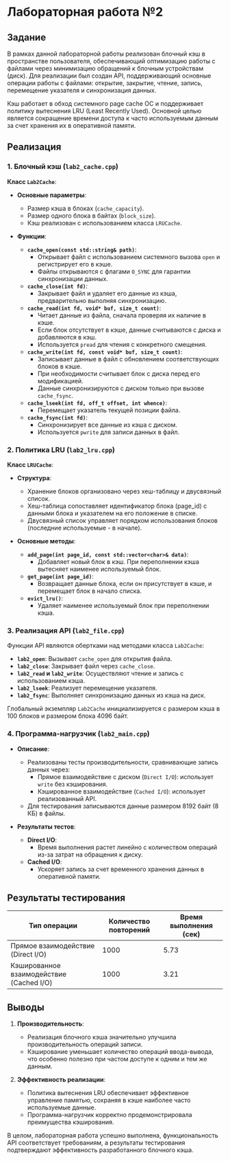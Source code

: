 # Лабораторная работа №2

## Задание

В рамках данной лабораторной работы реализован блочный кэш в пространстве пользователя, обеспечивающий оптимизацию работы с файлами через минимизацию обращений к блочным устройствам (диск). Для реализации был создан API, поддерживающий основные операции работы с файлами: открытие, закрытие, чтение, запись, перемещение указателя и синхронизация данных.

Кэш работает в обход системного page cache ОС и поддерживает политику вытеснения LRU (Least Recently Used). Основной целью является сокращение времени доступа к часто используемым данным за счет хранения их в оперативной памяти.

## Реализация

### 1. Блочный кэш (`lab2_cache.cpp`)

**Класс `Lab2Cache`**:

- **Основные параметры**:
  - Размер кэша в блоках (`cache_capacity`).
  - Размер одного блока в байтах (`block_size`).
  - Кэш реализован с использованием класса `LRUCache`.

- **Функции**:
  - **`cache_open(const std::string& path)`**:
    - Открывает файл с использованием системного вызова `open` и регистрирует его в кэше.
    - Файлы открываются с флагами `O_SYNC` для гарантии синхронизации данных.
  - **`cache_close(int fd)`**:
    - Закрывает файл и удаляет его данные из кэша, предварительно выполняя синхронизацию.
  - **`cache_read(int fd, void* buf, size_t count)`**:
    - Читает данные из файла, сначала проверяя их наличие в кэше.
    - Если блок отсутствует в кэше, данные считываются с диска и добавляются в кэш.
    - Используется `pread` для чтения с конкретного смещения.
  - **`cache_write(int fd, const void* buf, size_t count)`**:
    - Записывает данные в файл с обновлением соответствующих блоков в кэше.
    - При необходимости считывает блок с диска перед его модификацией.
    - Данные синхронизируются с диском только при вызове `cache_fsync`.
  - **`cache_lseek(int fd, off_t offset, int whence)`**:
    - Перемещает указатель текущей позиции файла.
  - **`cache_fsync(int fd)`**:
    - Синхронизирует все данные из кэша с диском.
    - Используется `pwrite` для записи данных в файл.

### 2. Политика LRU (`lab2_lru.cpp`)

**Класс `LRUCache`**:

- **Структура**:
  - Хранение блоков организовано через хеш-таблицу и двусвязный список.
  - Хеш-таблица сопоставляет идентификатор блока (page_id) с данными блока и указателем на его положение в списке.
  - Двусвязный список управляет порядком использования блоков (последние используемые - в начале).

- **Основные методы**:
  - **`add_page(int page_id, const std::vector<char>& data)`**:
    - Добавляет новый блок в кэш. При переполнении кэша вытесняет наименее используемый блок.
  - **`get_page(int page_id)`**:
    - Возвращает данные блока, если он присутствует в кэше, и перемещает блок в начало списка.
  - **`evict_lru()`**:
    - Удаляет наименее используемый блок при переполнении кэша.

### 3. Реализация API (`lab2_file.cpp`)

Функции API являются обертками над методами класса `Lab2Cache`:

- **`lab2_open`**: Вызывает `cache_open` для открытия файла.
- **`lab2_close`**: Закрывает файл через `cache_close`.
- **`lab2_read` и `lab2_write`**: Осуществляют чтение и запись с использованием кэша.
- **`lab2_lseek`**: Реализует перемещение указателя.
- **`lab2_fsync`**: Выполняет синхронизацию данных из кэша на диск.

Глобальный экземпляр `Lab2Cache` инициализируется с размером кэша в 100 блоков и размером блока 4096 байт.

### 4. Программа-нагрузчик (`lab2_main.cpp`)

- **Описание**:
  - Реализованы тесты производительности, сравнивающие запись данных через:
    - Прямое взаимодействие с диском (`Direct I/O`): использует `write` без кэширования.
    - Кэшированное взаимодействие (`Cached I/O`): использует реализованный API.
  - Для тестирования записываются данные размером 8192 байт (8 КБ) в файлы.

- **Результаты тестов**:
  - **Direct I/O**:
    - Время выполнения растет линейно с количеством операций из-за затрат на обращения к диску.
  - **Cached I/O**:
    - Ускоряет запись за счет временного хранения данных в оперативной памяти.

## Результаты тестирования

| Тип операции       | Количество повторений | Время выполнения (сек) |
|---------------------|-----------------------|--------------------------|
| Прямое взаимодействие (Direct I/O) | 1000                  | 5.73                     |
| Кэшированное взаимодействие (Cached I/O) | 1000                  | 3.21                     |

## Выводы

1. **Производительность**:
   - Реализация блочного кэша значительно улучшила производительность операций записи.
   - Кэширование уменьшает количество операций ввода-вывода, что особенно полезно при частом доступе к одним и тем же данным.

2. **Эффективность реализации**:
   - Политика вытеснения LRU обеспечивает эффективное управление памятью, сохраняя в кэше наиболее часто используемые данные.
   - Программа-нагрузчик корректно продемонстрировала преимущества кэширования.

В целом, лабораторная работа успешно выполнена, функциональность API соответствует требованиям, а результаты тестирования подтверждают эффективность разработанного блочного кэша.
